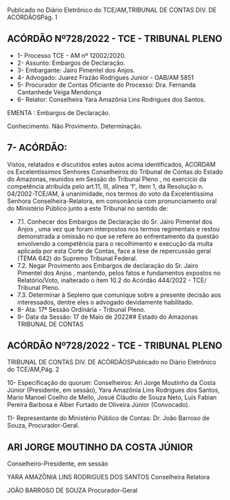 Publicado  no  Diário  Eletrônico do TCE/AM,TRIBUNAL DE CONTAS DIV. DE ACÓRDÃOSPág. 1

## ACÓRDÃO Nº728/2022 - TCE - TRIBUNAL PLENO

- 1- Processo TCE - AM nº 12002/2020.
- 2- Assunto: Embargos de Declaração.
- 3- Embargante: Jairo Pimentel dos Anjos.
- 4- Advogado: Juarez Frazão Rodrigues Junior - OAB/AM 5851
- 5- Procurador  de  Contas  Oficiante  do  Processo: Dra.  Fernanda  Cantanhede  Veiga Mendonça
- 6- Relator: Conselheira Yara Amazônia Lins Rodrigues dos Santos.

EMENTA : Embargos de Declaração.

Conhecimento. Não Provimento. Determinação.

## 7- ACÓRDÃO:

Vistos, relatados e discutidos estes autos acima identificados, ACORDAM os Excelentíssimos Senhores Conselheiros do Tribunal de Contas do Estado do Amazonas, reunidos  em  Sessão  do Tribunal  Pleno ,  no  exercício  da  competência  atribuída  pelo art.11,  III,  alínea  'f',  item  1,  da  Resolução  n.  04/2002-TCE/AM, à  unanimidade, nos termos do voto da Excelentíssima Senhora Conselheira-Relatora, em consonância com pronunciamento oral do Ministério Público junto a este Tribunal no sentido de:

- 7.1. Conhecer dos  Embargos  de  Declaração do  Sr. Jairo  Pimentel  dos Anjos , uma  vez  que  foram  interpostos  nos  termos  regimentais  e  restou demonstrada a omissão no que se refere ao enfrentamento da questão envolvendo  a  competência  para  o  recolhimento  e  execução  da  multa aplicada  por  esta  Corte  de  Contas,  face  a  tese  de  repercussão  geral (TEMA 642) do Supremo Tribunal Federal.
- 7.2. Negar Provimento aos Embargos de declaração do Sr. Jairo Pimentel dos Anjos , mantendo, pelos fatos e fundamentos expostos no Relatório/Voto,  inalterado  o  item  10.2  do  Acórdão  444/2022  -  TCE/ Tribunal Pleno.
- 7.3. Determinar à  Sepleno  que  comunique  sobre  a  presente  decisão  aos interessados, dentre eles o advogado devidamente habilitado.
- 8- Ata: 17ª Sessão Ordinária - Tribunal Pleno.
- 9- Data da Sessão: 17 de Maio de 2022## Estado do Amazonas TRIBUNAL DE CONTAS

## ACÓRDÃO Nº728/2022 - TCE - TRIBUNAL PLENO

TRIBUNAL DE CONTAS DIV. DE ACÓRDÃOSPublicado  no  Diário  Eletrônico do TCE/AM,Pág. 2

10-  Especificação  do  quorum: Conselheiros: Ari Jorge  Moutinho  da  Costa  Júnior (Presidente,  em  sessão),  Yara  Amazônia  Lins  Rodrigues  dos  Santos,  Mario  Manoel Coelho de Mello, Josué Cláudio de Souza Neto, Luis Fabian Pereira Barbosa e Alber Furtado de Oliveira Júnior (Convocado).

11-  Representante  do  Ministério  Público  de  Contas: Dr. João  Barroso  de  Souza, Procurador-Geral.

## ARI JORGE MOUTINHO DA COSTA JÚNIOR

Conselheiro-Presidente, em sessão

YARA AMAZÔNIA LINS RODRIGUES DOS SANTOS Conselheira Relatora

JOÃO BARROSO DE SOUZA Procurador-Geral